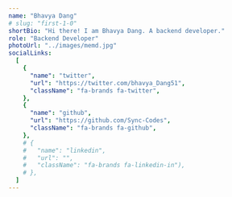 ```yaml
---
name: "Bhavya Dang"
# slug: "first-1-0"
shortBio: "Hi there! I am Bhavya Dang. A backend developer."
role: "Backend Developer"
photoUrl: "../images/memd.jpg"
socialLinks:
  [
    {
      "name": "twitter",
      "url": "https://twitter.com/bhavya_Dang51",
      "className": "fa-brands fa-twitter",
    },
    {
      "name": "github",
      "url": "https://github.com/Sync-Codes",
      "className": "fa-brands fa-github",
    },
    # {
    #   "name": "linkedin",
    #   "url": "", 
    #   "className": "fa-brands fa-linkedin-in"),
    # },
  ]
---
```

